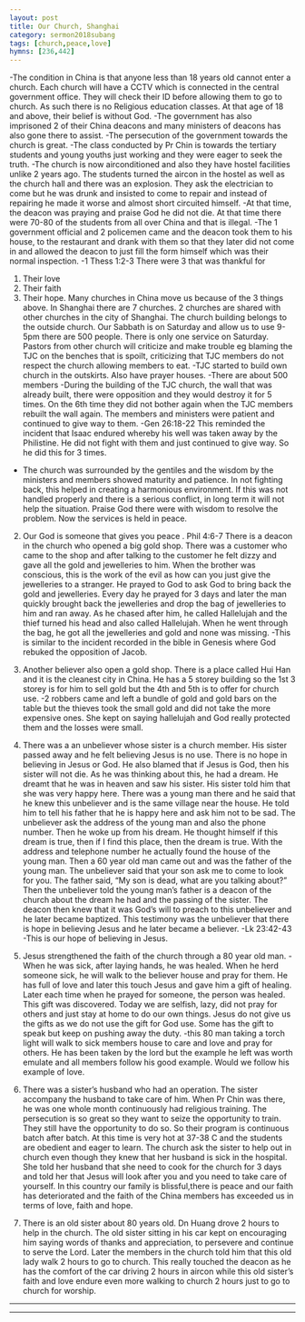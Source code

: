 ```yaml
---
layout: post
title: Our Church, Shanghai 
category: sermon2018subang
tags: [church,peace,love]
hymns: [236,442]
---
```

-The condition in China is that anyone less than 18 years old cannot enter a church. Each church will have a CCTV which is connected in the central government office. They will check their ID before allowing them to go to church. As such there is no Religious education classes. At that age of 18 and above, their belief is without God. 
-The government has also imprisoned 2 of their China deacons and many ministers of deacons has also gone there to assist. 
-The persecution of the government towards the church is great. 
-The class conducted by Pr Chin is towards the tertiary students and young youths just working and they were eager to seek the truth. 
-The church is now airconditioned and also they have hostel facilities unlike 2 years ago. The students turned the aircon in the hostel as well as the church hall and there was an explosion. They ask the electrician to come but he was drunk and insisted to come to repair and instead of repairing he made it worse and almost short circuited himself. 
-At that time, the deacon was praying and praise God he did not die. At that time there were 70-80 of the students from all over China and that is illegal. 
-The 1 government official and 2 policemen came and the deacon took them to his house, to the restaurant and drank with them so that they later did not come in and allowed the deacon to just fill the form himself which was their normal inspection. 
-1 Thess 1:2-3
There were 3 that was thankful for
1) Their love
2) Their faith
3) Their hope. 
Many churches in China move us because of the 3 things above. 
In Shanghai there are 7 churches. 2 churches are shared with other churches in the city of Shanghai. The church building belongs to the outside church. Our Sabbath is on Saturday and allow us to use 9-5pm there are 500 people. There is only one service on Saturday. Pastors from other church will criticize and make trouble eg blaming the TJC on the benches that is spoilt, criticizing that TJC members do not respect the church allowing members to eat. 
-TJC started to build own church in the outskirts. Also have prayer houses. 
-There are about 500 members 
-During the building of the TJC church, the wall that was already built, there were opposition and they would destroy it for 5 times. On the 6th time they did not bother again when the TJC members rebuilt the wall again. The members and ministers were patient and continued to give way to them. 
-Gen 26:18-22 This reminded the incident that Isaac endured whereby his well was taken away by the Philistine. He did not fight with them and just continued to give way. So he did this for 3 times. 
- The church was surrounded by the gentiles and the wisdom by the ministers and members showed maturity and patience. In not fighting back, this helped in creating a harmonious environment. If this was not handled properly and there is a serious conflict, in long term it will not help the situation. 
Praise God there were with wisdom to resolve the problem. Now the services is held in peace. 

2) Our God is someone that gives you peace . 
Phil 4:6-7
There is a deacon in the church who opened a big gold shop. There was a customer who came to the shop and after talking to the customer he felt dizzy and gave all the gold and jewelleries to him. When the brother was conscious, this is the work of the evil as how can you just give the jewelleries to a stranger. He prayed to God to ask God to bring back the gold and jewelleries. Every day he prayed for 3 days and later the man quickly brought back the jewelleries and drop the bag of jewelleries to him and ran away. As he chased after him, he called Hallelujah and the thief turned his head and also called Hallelujah. When he went through the bag, he got all the jewelleries and gold and none was missing. 
-This is similar to the incident recorded in the bible in Genesis where God rebuked the opposition of Jacob. 

3) Another believer also open a gold shop. There is a place called Hui Han and it is the cleanest city in China. He has a 5 storey building so the 1st 3 storey is for him to sell gold but the 4th and 5th is to offer for church use. 
-2 robbers came and left a bundle of gold and gold bars on the table but the thieves took the small gold and did not take the more expensive ones. She kept on saying hallelujah and God really protected them and the losses were small.

4) There was a an unbeliever whose sister is a church member. His sister passed away and he felt believing Jesus is no use. There is no hope in believing in Jesus or God. He also blamed that if Jesus is God, then his sister will not die. As he was thinking about this, he had a dream. He dreamt that he was in heaven and saw his sister. His sister told him that she was very happy here. There was a young man there and he said that he knew this unbeliever and is the same village near the house. He told him to tell his father that he is happy here and ask him not to be sad. The unbeliever ask the address of the young man and also the phone number. Then he woke up from his dream. He thought himself if this dream is true, then if I find this place, then the dream is true. With the address and telephone number he actually found the house of the young man. Then a 60 year old man came out and was the father of the young man. The unbeliever said that your son ask me to come to look for you. The father said, “My son is dead, what are you talking about?” Then the unbeliever told the young man’s father is a deacon of the church about the dream he had and the passing of the sister. The deacon then knew that it was God’s will to preach to this unbeliever and he later became baptized. This testimony was the unbeliever that there is hope in believing Jesus and he later became a believer. 
-Lk 23:42-43
-This is our hope of believing in Jesus. 

5) Jesus strengthened the faith of the church through a 80 year old man. 
 -When he was sick, after laying hands, he was healed. When he herd someone sick, he will walk to the believer house and pray for them. He has full of love and later this touch Jesus and gave him a gift of healing. Later each time when he prayed for someone, the person was healed. This gift was discovered. Today we are selfish, lazy, did not pray for others and just stay at home to do our own things. Jesus do not give us the gifts as we do not use the gift for God use. Some has the gift to speak but keep on pushing away the duty. 
-this 80 man taking a torch light will walk to sick members house to care and love and pray for others. He has been taken by the lord but the example he left was worth emulate and all members follow his good example. 
Would we follow his example of love. 

6) There was a sister’s husband who had an operation. The sister accompany the husband to take care of him. When Pr Chin was there, he was one whole month continuously had religious training. The persecution is so great so they want to seize the opportunity to train. They still have the opportunity to do so. So their program is continuous batch after batch. At this time is very hot at 37-38 C and the students are obedient and eager to learn. The church ask the sister to help out in church even though they knew that her husband is sick in the hospital. She told her husband that she need to cook for the church for 3 days and told her that Jesus will look after you and you need to take care of yourself. In this country our family is blissful,there is peace and our faith has deteriorated and the faith of the China members has exceeded us in terms of love, faith and hope. 

7) There is an old sister about 80 years old. Dn Huang drove 2 hours to help in the church. The old sister sitting in his car kept on encouraging him saying words of thanks and appreciation, to persevere and continue to serve the Lord. Later the members in the church  told him that this old lady walk 2 hours to go to church. This really touched the deacon as he has the comfort of the car driving 2 hours in aircon while this old sister’s faith and love endure even more walking to church 2 hours just to go to church for worship. 



----
****

